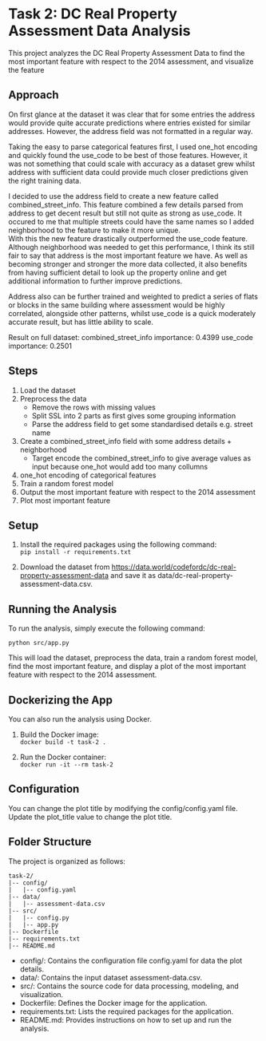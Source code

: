 # Task 2: DC Real Property Assessment Data Analysis

This project analyzes the DC Real Property Assessment Data to find the most important feature with respect to the 2014 assessment, and visualize the feature

## Approach

On first glance at the dataset it was clear that for some entries the address would provide quite accurate predictions 
where entries existed for similar addresses. However, the address field was not formatted in a regular way.

Taking the easy to parse categorical features first, I used one_hot encoding and quickly found the use_code to be best
of those features. However, it was not something that could scale with accuracy as a dataset grew whilst address with 
sufficient data could provide much closer predictions given the right training data.

I decided to use the address field to create a new feature called combined_street_info. This feature 
combined a few details parsed from address to get decent result but still not quite as strong as use_code. 
It occured to me that multiple streets could have the same names so I added neighborhood to the feature to make it more unique.  
With this the new feature drastically outperformed the use_code feature. Although neighborhood was needed to get 
this performance, I think its still fair to say that address is the most important feature we have. 
As well as becoming stronger and stronger the more data collected, it also benefits from having sufficient detail to 
look up the property online and get additional information to further improve predictions.

Address also can be further trained and weighted to predict a series of flats or blocks in the same building where 
assessment would be highly correlated, alongside other patterns, whilst use_code is a quick moderately accurate result, 
but has little ability to scale.

Result on full dataset:
combined_street_info importance: 0.4399
use_code importance: 0.2501

## Steps
1. Load the dataset
2. Preprocess the data
   - Remove the rows with missing values
   - Split SSL into 2 parts as first gives some grouping information
   - Parse the address field to get some standardised details e.g. street name
5. Create a combined_street_info field with some address details + neighborhood
   - Target encode the combined_street_info to give average values as input because one_hot would add too many collumns
6. one_hot encoding of categorical features
7. Train a random forest model
8. Output the most important feature with respect to the 2014 assessment
9. Plot most important feature

## Setup
1. Install the required packages using the following command:  
`pip install -r requirements.txt`

2. Download the dataset from https://data.world/codefordc/dc-real-property-assessment-data and save it as data/dc-real-property-assessment-data.csv.

## Running the Analysis
To run the analysis, simply execute the following command:

`python src/app.py`

This will load the dataset, preprocess the data, train a random forest model, find the most important feature, and display a plot of the most important feature with respect to the 2014 assessment.

## Dockerizing the App
You can also run the analysis using Docker.  
1. Build the Docker image:  
`docker build -t task-2 .`  

2. Run the Docker container:  
`docker run -it --rm task-2`

## Configuration
You can change the plot title by modifying the config/config.yaml file. Update the plot_title value to change the plot title.

## Folder Structure
The project is organized as follows:

```
task-2/
|-- config/
|   |-- config.yaml
|-- data/
|   |-- assessment-data.csv
|-- src/
|   |-- config.py
|   |-- app.py
|-- Dockerfile
|-- requirements.txt
|-- README.md
```

- config/: Contains the configuration file config.yaml for data the plot details.
- data/: Contains the input dataset assessment-data.csv.
- src/: Contains the source code for data processing, modeling, and visualization.
- Dockerfile: Defines the Docker image for the application.
- requirements.txt: Lists the required packages for the application.
- README.md: Provides instructions on how to set up and run the analysis.
